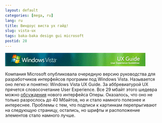 ```yaml
---
layout: default
categories: [mega, ru]
lang: ru
title: Виндоус виста ух гайд!
slug: vista-ux
tags: baka-baka design gui microsoft 
postid: 28
---
```

<img src='/o_O/vista-ux/ux-guide.gif' alt='ux-guide.gif' width="460" height="44" />

Компания Microsoft опубликовала очередную версию руководства для разработчиков интерфейсов программ под Windows Vista. Называется оно легко и понятно: Windows Vista UX Guide. За аббревиатурой UX прячется словосочетание User Experience. Все 29 мбайт этого шедевра можно <a href="/mega/2009/we-dont-go-to-opera-today/">обсуждения</a> нового интерфейса Оперы. Оказалось, что оно не только разрослось до 40 Мбайтов, но и стало намного полезнее и интереснее. Проблемы с тем, что подписи к картинкам перепрыгивают на следующую страницу, остались, но шрифты и расположение элементов стало намного лучше.